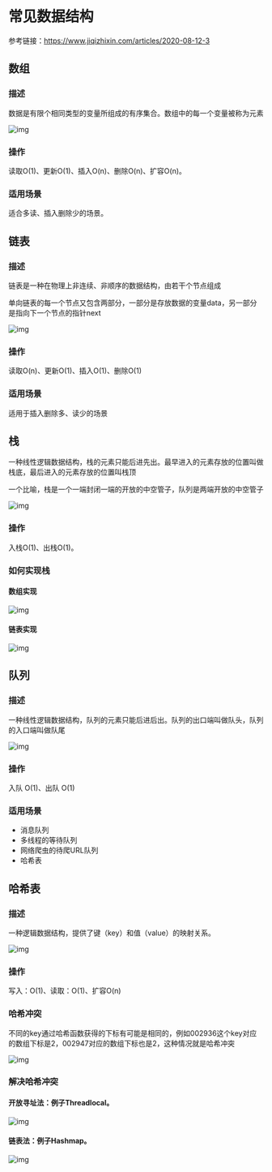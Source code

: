 # 常见数据结构

参考链接：https://www.jiqizhixin.com/articles/2020-08-12-3

## 数组

### 描述

数据是有限个相同类型的变量所组成的有序集合。数组中的每一个变量被称为元素

![img](https://image.jiqizhixin.com/uploads/editor/3d164f58-6e78-449d-99d7-e109953c841a/640.png)

### 操作

读取O(1)、更新O(1)、插入O(n)、删除O(n)、扩容O(n)。

### 适用场景

适合多读、插入删除少的场景。

## 链表

### 描述

链表是一种在物理上非连续、非顺序的数据结构，由若干个节点组成

单向链表的每一个节点又包含两部分，一部分是存放数据的变量data，另一部分是指向下一个节点的指针next

![img](https://image.jiqizhixin.com/uploads/editor/6a099389-303f-4f6b-b303-066656299a15/640.png)

### 操作

读取O(n)、更新O(1)、插入O(1)、删除O(1)

### 适用场景

适用于插入删除多、读少的场景

## 栈

一种线性逻辑数据结构，栈的元素只能后进先出。最早进入的元素存放的位置叫做栈底，最后进入的元素存放的位置叫栈顶

一个比喻，栈是一个一端封闭一端的开放的中空管子，队列是两端开放的中空管子

![img](https://image.jiqizhixin.com/uploads/editor/c015b4c5-32d9-4b40-9bb5-bd918acf3e16/640.png)

### 操作

入栈O(1)、出栈O(1)。



### 如何实现栈

#### 数组实现

![img](https://image.jiqizhixin.com/uploads/editor/9e579179-9509-43d7-9754-202148f255fb/640.png)

#### 链表实现

![img](https://image.jiqizhixin.com/uploads/editor/5e3c81ce-3246-4c1f-b8c0-f299e1a51bd5/640.png)



## 队列

### 描述

一种线性逻辑数据结构，队列的元素只能后进后出。队列的出口端叫做队头，队列的入口端叫做队尾

![img](https://image.jiqizhixin.com/uploads/editor/3d9d7341-1fa3-4321-ab3c-899554ebcdd0/640.png)



### 操作

入队 O(1)、出队 O(1)

### 适用场景

- 消息队列
- 多线程的等待队列
- 网络爬虫的待爬URL队列
- 哈希表



## 哈希表

### 描述

一种逻辑数据结构，提供了键（key）和值（value）的映射关系。

![img](https://image.jiqizhixin.com/uploads/editor/75f5a973-c9a7-44e6-8e41-e1a7d675d516/640.png)



### 操作

写入：O(1)、读取：O(1)、扩容O(n)

###  哈希冲突

不同的key通过哈希函数获得的下标有可能是相同的，例如002936这个key对应的数组下标是2，002947对应的数组下标也是2，这种情况就是哈希冲突

![img](https://image.jiqizhixin.com/uploads/editor/eaa79cb8-41bf-4e37-924e-fac127738b09/640.png)





### 解决哈希冲突

#### 开放寻址法：例子Threadlocal。

![img](https://image.jiqizhixin.com/uploads/editor/64d8bf50-8889-4d98-86cb-8b2e8c2b3371/640.png)

#### 链表法：例子Hashmap。

![img](https://image.jiqizhixin.com/uploads/editor/b7106c86-a595-440e-ba1a-9f9d8be87d8f/640.png)



